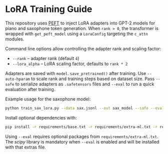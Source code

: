 # LoRA Training Guide

This repository uses [PEFT](https://github.com/huggingface/peft) to inject LoRA adapters into GPT-2 models for piano and saxophone token generation.  When `rank > 0`, the transformer is wrapped with `get_peft_model` using a `LoraConfig` targeting the `c_attn` modules.

Command line options allow controlling the adapter rank and scaling factor:

- `--rank` – adapter rank (default `4`)
- `--lora_alpha` – LoRA scaling factor, defaults to `rank * 2`

Adapters are saved with `model.save_pretrained()` after training.  Use `--auto-hparam` to scale rank and training steps based on dataset size.  Pass `--safe` to serialize adapters as `.safetensors` files and `--eval` to run a quick evaluation after training.

Example usage for the saxophone model:

```bash
python train_sax_lora.py --data sax.jsonl --out sax_model --safe --eval
```

Install optional dependencies with:

```bash
pip install -r requirements/base.txt -r requirements/extra-ml.txt -r requirements/extra-audio.txt
```

Using `--eval` requires optional packages from `requirements/extra-ml.txt`.
The *scipy* library is mandatory when `--eval` is enabled and will be installed
with that extras file.
